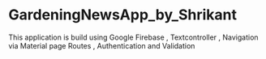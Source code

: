 # GardeningNewsApp_by_Shrikant
This application is build using Google Firebase , Textcontroller , Navigation via Material page Routes , Authentication  and Validation 

